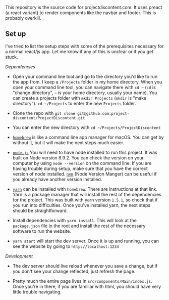 This repository is the source code for projectdiscontent.com. It uses preact (a react variant) to render components like the navbar and footer. This is probably overkill.

## Set up
I've tried to list the setup steps with some of the prerequisites necessary for a normal react/js app. Let me know if any of this is unclear or if you get stuck.

*Dependencies*
* Open your command line tool and go to the directory you'd like to run the app from. I keep a `/Projects` folder in my home directory. When you open your command line tool, you can navigate there with `cd ~` (`cd` is "change directory", `~` is your home directory, usually your name). You can create a projects folder with `mkdir Projects` (`mkdir` is "make directory"). `cd ~/Projects` to enter the new `Projects` folder.

* Clone the repo with `git clone git@github.com:project-discontent/ProjectDiscontent.git`
* You can enter the new directory with `cd ~/Projects/ProjectDiscontent`
* [`homebrew`](https://brew.sh/) is like a command line app manager for macOS. You can get by without it, but it will make the next steps much easier.
* [`node.js`](https://nodejs.org/en/) You will need to have node installed to run this project. It was built on Node version 8.9.2. You can check the version on your computer by using `node --version` on the command line. If you are having trouble during setup, make sure that you have the correct version of node installed. [`nvm`](https://github.com/creationix/nvm) (Node Version Manger) can be useful if you already have another version installed.
* [`yarn`](https://yarnpkg.com/en/docs/install) can be installed with `homebrew`. There are instructions at that link. Yarn is a package manager that will install the rest of the dependencies for the project. This was built with yarn version `1.5.1`, so check that if you run into difficulties. Once you've installed yarn, the next steps should be straightforward.
* Install dependencies with `yarn install`. This will look at the `package.json` file in the root and install the rest of the necessary software to run the website.
* `yarn start` will start the dev server. Once it is up and running, you can see the website by going to `http://localhost:1234`

*Development*
* The dev server should live reload whenever you save a change, but if you don't see your change reflected, just refresh the page.

* Pretty much the entire page lives in `src/components/Main/index.js`. Once you're in there, if you are familiar with html, you should have very little trouble navigating.
